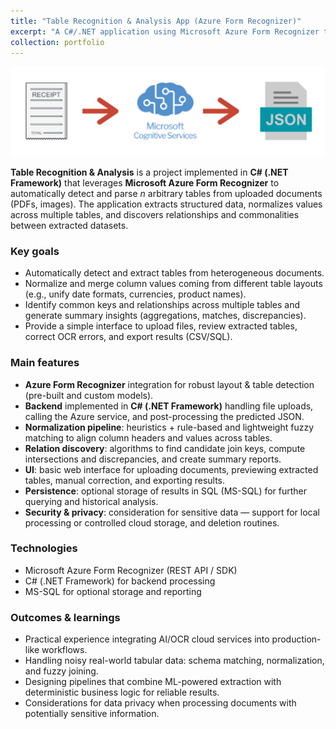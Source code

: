 ```yaml
---
title: "Table Recognition & Analysis App (Azure Form Recognizer)"
excerpt: "A C#/.NET application using Microsoft Azure Form Recognizer to extract, normalize and analyze tables from arbitrary documents for value extraction and relation discovery."
collection: portfolio
---
```


![Table Recognition](https://raw.githubusercontent.com/brthpatrick/barthpatrick.github.io/refs/heads/master/images/tablerecognizer.png)

**Table Recognition & Analysis** is a project implemented in **C# (.NET Framework)** that leverages **Microsoft Azure Form Recognizer** to automatically detect and parse *n* arbitrary tables from uploaded documents (PDFs, images). The application extracts structured data, normalizes values across multiple tables, and discovers relationships and commonalities between extracted datasets.

### Key goals
- Automatically detect and extract tables from heterogeneous documents.  
- Normalize and merge column values coming from different table layouts (e.g., unify date formats, currencies, product names).  
- Identify common keys and relationships across multiple tables and generate summary insights (aggregations, matches, discrepancies).  
- Provide a simple interface to upload files, review extracted tables, correct OCR errors, and export results (CSV/SQL).

### Main features
- **Azure Form Recognizer** integration for robust layout & table detection (pre-built and custom models).  
- **Backend** implemented in **C# (.NET Framework)** handling file uploads, calling the Azure service, and post-processing the predicted JSON.  
- **Normalization pipeline**: heuristics + rule-based and lightweight fuzzy matching to align column headers and values across tables.  
- **Relation discovery**: algorithms to find candidate join keys, compute intersections and discrepancies, and create summary reports.  
- **UI**: basic web interface for uploading documents, previewing extracted tables, manual correction, and exporting results.  
- **Persistence**: optional storage of results in SQL (MS-SQL) for further querying and historical analysis.  
- **Security & privacy**: consideration for sensitive data — support for local processing or controlled cloud storage, and deletion routines.

### Technologies
- Microsoft Azure Form Recognizer (REST API / SDK)  
- C# (.NET Framework) for backend processing  
- MS-SQL for optional storage and reporting  

### Outcomes & learnings
- Practical experience integrating AI/OCR cloud services into production-like workflows.  
- Handling noisy real-world tabular data: schema matching, normalization, and fuzzy joining.  
- Designing pipelines that combine ML-powered extraction with deterministic business logic for reliable results.  
- Considerations for data privacy when processing documents with potentially sensitive information.


